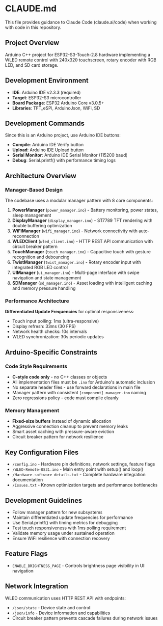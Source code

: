 # CLAUDE.md

This file provides guidance to Claude Code (claude.ai/code) when working with code in this repository.

## Project Overview
Arduino C++ project for ESP32-S3-Touch-2.8 hardware implementing a WLED remote control with 240x320 touchscreen, rotary encoder with RGB LED, and SD card storage.

## Development Environment
- **IDE**: Arduino IDE v2.3.3 (required)
- **Target**: ESP32-S3 microcontroller 
- **Board Package**: ESP32 Arduino Core v3.0.5+
- **Libraries**: TFT_eSPI, ArduinoJson, WiFi, SD

## Development Commands
Since this is an Arduino project, use Arduino IDE buttons:
- **Compile**: Arduino IDE Verify button
- **Upload**: Arduino IDE Upload button  
- **Serial Monitor**: Arduino IDE Serial Monitor (115200 baud)
- **Debug**: Serial.printf() with performance timing logs

## Architecture Overview

### Manager-Based Design
The codebase uses a modular manager pattern with 8 core components:

1. **PowerManager** (`power_manager.ino`) - Battery monitoring, power states, sleep management
2. **DisplayManager** (`display_manager.ino`) - ST7789 TFT rendering with double buffering optimization
3. **WiFiManager** (`wifi_manager.ino`) - Network connectivity with auto-reconnection
4. **WLEDClient** (`wled_client.ino`) - HTTP REST API communication with circuit breaker pattern
5. **TouchManager** (`touch_manager.ino`) - Capacitive touch with gesture recognition and debouncing
6. **TwistManager** (`twist_manager.ino`) - Rotary encoder input with integrated RGB LED control
7. **UIManager** (`ui_manager.ino`) - Multi-page interface with swipe navigation and state management
8. **SDManager** (`sd_manager.ino`) - Asset loading with intelligent caching and memory pressure handling

### Performance Architecture
**Differentiated Update Frequencies** for optimal responsiveness:
- Touch input polling: 1ms (ultra-responsive)
- Display refresh: 33ms (30 FPS)
- Network health checks: 10s intervals
- WLED synchronization: 30s periodic updates

## Arduino-Specific Constraints

### Code Style Requirements
- **C-style code only** - no C++ classes or objects
- All implementation files must be `.ino` for Arduino's automatic inclusion
- No separate header files - use forward declarations in main file
- Manager pattern with consistent `[component]_manager.ino` naming
- Zero regressions policy - code must compile cleanly

### Memory Management
- **Fixed-size buffers** instead of dynamic allocation
- Aggressive connection cleanup to prevent memory leaks  
- Smart asset caching with pressure-aware eviction
- Circuit breaker pattern for network resilience

## Key Configuration Files
- `/config.ino` - Hardware pin definitions, network settings, feature flags
- `/WLED-Remote-0831.ino` - Main entry point with setup() and loop()
- `/Hardware-software details.txt` - Complete hardware integration documentation
- `/Issues.txt` - Known optimization targets and performance bottlenecks

## Development Guidelines
- Follow manager pattern for new subsystems
- Maintain differentiated update frequencies for performance
- Use Serial.printf() with timing metrics for debugging
- Test touch responsiveness with 1ms polling requirement
- Validate memory usage under sustained operation
- Ensure WiFi resilience with connection recovery

## Feature Flags
- `ENABLE_BRIGHTNESS_PAGE` - Controls brightness page visibility in UI navigation

## Network Integration
WLED communication uses HTTP REST API with endpoints:
- `/json/state` - Device state and control
- `/json/info` - Device information and capabilities
- Circuit breaker pattern prevents cascade failures during network issues